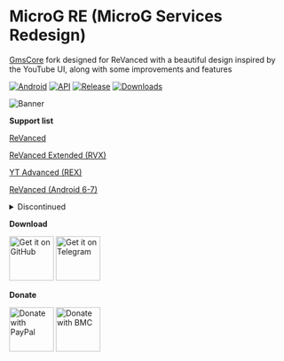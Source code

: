 # MicroG RE (MicroG Services Redesign)

[GmsCore](https://github.com/microg/GmsCore) fork designed for ReVanced with a beautiful design inspired by the YouTube UI, along with some improvements and features

[![Android](https://img.shields.io/badge/Platform-Android-green.svg?style=flat-square)](https://www.android.com) [![API](https://img.shields.io/badge/API-23%2B-orange.svg?logo=android&style=flat-square)](https://developer.android.com/studio/releases/platforms) [![Release](https://img.shields.io/github/v/release/WSTxda/MicroG-RE?color=blue&label=Release&style=flat-square)](https://github.com/WSTxda/MicroG-RE/releases) [![Downloads](https://img.shields.io/github/downloads/WSTxda/MicroG-RE/total?color=brightgrey&style=flat-square)](https://github.com/WSTxda/MicroG-RE/releases)

![Banner](https://raw.githubusercontent.com/WSTxda/MicroG-RE/master/Images/Banner.svg)

**Support list**

[ReVanced](https://github.com/ReVanced/revanced-patches)

[ReVanced Extended (RVX)](https://github.com/inotia00/revanced-patches)

[YT Advanced (REX)](https://github.com/YT-Advanced/ReX-patches)

[ReVanced (Android 6-7)](https://github.com/kitadai31/revanced-patches-android6-7)

<details>
  <summary>Discontinued</summary>
‎
‎ 

[Vanced](https://github.com/TeamVanced)

>Discontinued projects are <b>not recommended for use</b>, do <b>not report any issues</b> if you use one of these projects

</details>

**Download**

[<img src="https://raw.githubusercontent.com/WSTxda/QP-Gallery-Releases/master/Images/GitHub.svg"
alt='Get it on GitHub'
height="80">](https://github.com/WSTxda/MicroG-RE/releases) [<img src="https://raw.githubusercontent.com/WSTxda/QP-Gallery-Releases/master/Images/Telegram.svg"
alt='Get it on Telegram'
height="80">](https://t.me/WSTprojects)

**Donate**

[<img src="https://raw.githubusercontent.com/WSTxda/QP-Gallery-Releases/master/Images/PayPal.svg"
alt='Donate with PayPal'
height="80">](https://bit.ly/2lV0E6u) [<img src="https://raw.githubusercontent.com/WSTxda/QP-Gallery-Releases/master/Images/BMC.svg"
alt='Donate with BMC'
height="80">](https://www.buymeacoffee.com/wstxda)
